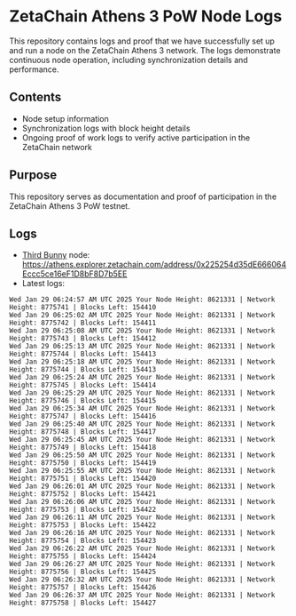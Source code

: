 # ZetaChain Athens 3 PoW Node Logs
This repository contains logs and proof that we have successfully set up and run a node on the ZetaChain Athens 3 network. The logs demonstrate continuous node operation, including synchronization details and performance.

## Contents
- Node setup information
- Synchronization logs with block height details
- Ongoing proof of work logs to verify active participation in the ZetaChain network

## Purpose
This repository serves as documentation and proof of participation in the ZetaChain Athens 3 PoW testnet.

## Logs

- [Third Bunny](https://thirdbunny.xyz/) node: https://athens.explorer.zetachain.com/address/0x225254d35dE666064Eccc5ce16eF1D8bF8D7b5EE
- Latest logs:
```
Wed Jan 29 06:24:57 AM UTC 2025 Your Node Height: 8621331 | Network Height: 8775741 | Blocks Left: 154410
Wed Jan 29 06:25:02 AM UTC 2025 Your Node Height: 8621331 | Network Height: 8775742 | Blocks Left: 154411
Wed Jan 29 06:25:08 AM UTC 2025 Your Node Height: 8621331 | Network Height: 8775743 | Blocks Left: 154412
Wed Jan 29 06:25:13 AM UTC 2025 Your Node Height: 8621331 | Network Height: 8775744 | Blocks Left: 154413
Wed Jan 29 06:25:18 AM UTC 2025 Your Node Height: 8621331 | Network Height: 8775744 | Blocks Left: 154413
Wed Jan 29 06:25:24 AM UTC 2025 Your Node Height: 8621331 | Network Height: 8775745 | Blocks Left: 154414
Wed Jan 29 06:25:29 AM UTC 2025 Your Node Height: 8621331 | Network Height: 8775746 | Blocks Left: 154415
Wed Jan 29 06:25:34 AM UTC 2025 Your Node Height: 8621331 | Network Height: 8775747 | Blocks Left: 154416
Wed Jan 29 06:25:40 AM UTC 2025 Your Node Height: 8621331 | Network Height: 8775748 | Blocks Left: 154417
Wed Jan 29 06:25:45 AM UTC 2025 Your Node Height: 8621331 | Network Height: 8775749 | Blocks Left: 154418
Wed Jan 29 06:25:50 AM UTC 2025 Your Node Height: 8621331 | Network Height: 8775750 | Blocks Left: 154419
Wed Jan 29 06:25:55 AM UTC 2025 Your Node Height: 8621331 | Network Height: 8775751 | Blocks Left: 154420
Wed Jan 29 06:26:01 AM UTC 2025 Your Node Height: 8621331 | Network Height: 8775752 | Blocks Left: 154421
Wed Jan 29 06:26:06 AM UTC 2025 Your Node Height: 8621331 | Network Height: 8775753 | Blocks Left: 154422
Wed Jan 29 06:26:11 AM UTC 2025 Your Node Height: 8621331 | Network Height: 8775753 | Blocks Left: 154422
Wed Jan 29 06:26:16 AM UTC 2025 Your Node Height: 8621331 | Network Height: 8775754 | Blocks Left: 154423
Wed Jan 29 06:26:22 AM UTC 2025 Your Node Height: 8621331 | Network Height: 8775755 | Blocks Left: 154424
Wed Jan 29 06:26:27 AM UTC 2025 Your Node Height: 8621331 | Network Height: 8775756 | Blocks Left: 154425
Wed Jan 29 06:26:32 AM UTC 2025 Your Node Height: 8621331 | Network Height: 8775757 | Blocks Left: 154426
Wed Jan 29 06:26:37 AM UTC 2025 Your Node Height: 8621331 | Network Height: 8775758 | Blocks Left: 154427
```
